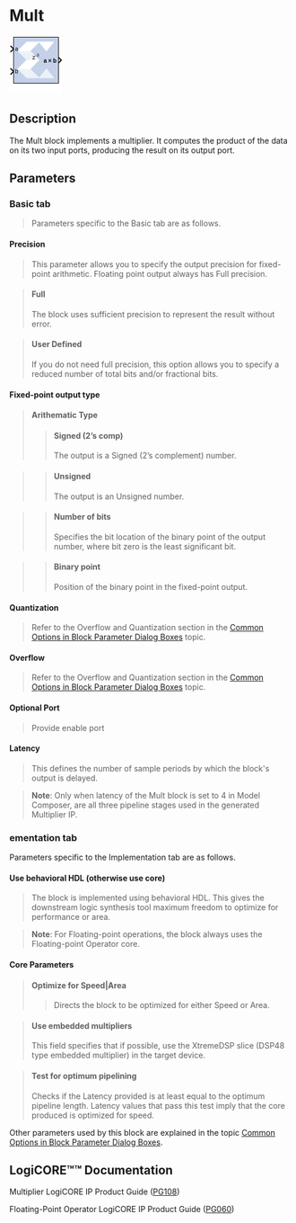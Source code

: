 # Mult

![](./Images/block.png)

## Description

The Mult block implements a multiplier. It computes the product
of the data on its two input ports, producing the result on its output
port.

## Parameters

### Basic tab  
> Parameters specific to the Basic tab are as follows.

#### Precision  
> This parameter allows you to specify the output precision for
fixed-point arithmetic. Floating point output always has Full precision.

> #### Full  
> The block uses sufficient precision to represent the result without
error.

> #### User Defined  
> If you do not need full precision, this option allows you to specify a
reduced number of total bits and/or fractional bits.

#### Fixed-point output type  
> #### Arithematic Type  
> > #### Signed (2’s comp)  
> > The output is a Signed (2’s complement) number.

> > #### Unsigned  
> > The output is an Unsigned number.

> > #### Number of bits  
> > Specifies the bit location of the binary point of the output number,
where bit zero is the least significant bit.

> > #### Binary point  
> > Position of the binary point in the fixed-point output.

#### Quantization  
> Refer to the Overflow and Quantization section in the [Common Options in
Block Parameter Dialog
Boxes](common-options-in-block-parameter-dialog-boxes-aa1032308.html)
topic.

#### Overflow  
> Refer to the Overflow and Quantization section in the [Common Options in
Block Parameter Dialog
Boxes](common-options-in-block-parameter-dialog-boxes-aa1032308.html)
topic.

#### Optional Port  
> Provide enable port

#### Latency  
> This defines the number of sample periods by which the block's output is
delayed.

> **Note**: Only when latency of the Mult block is set to 4 in Model Composer,
are all three pipeline stages used in the generated Multiplier IP.


### ementation tab  
Parameters specific to the Implementation tab are as follows.

#### Use behavioral HDL (otherwise use core)  
> The block is implemented using behavioral HDL. This gives the downstream
logic synthesis tool maximum freedom to optimize for performance or
area.

> **Note**: For Floating-point operations, the block always uses the
Floating-point Operator core.

#### Core Parameters  
> #### Optimize for Speed\|Area  
> > Directs the block to be optimized for either Speed or Area.

> #### Use embedded multipliers  
> This field specifies that if possible, use the XtremeDSP slice (DSP48
type embedded multiplier) in the target device.

> #### Test for optimum pipelining  
> Checks if the Latency provided is at least equal to the optimum pipeline
length. Latency values that pass this test imply that the core produced
is optimized for speed.

Other parameters used by this block are explained in the topic [Common
Options in Block Parameter Dialog
Boxes](common-options-in-block-parameter-dialog-boxes-aa1032308.html).

## LogiCORE™™ Documentation

Multiplier LogiCORE IP Product Guide
([PG108](https://www.xilinx.com/cgi-bin/docs/ipdoc?c=mult_gen;v=latest;d=pg108-mult-gen.pdf))

Floating-Point Operator LogiCORE IP Product Guide
([PG060](https://www.xilinx.com/cgi-bin/docs/ipdoc?c=floating_point;v=latest;d=pg060-floating-point.pdf))
